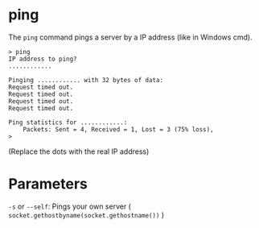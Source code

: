 # ping

The `ping` command pings a server by a IP address (like in Windows cmd). 

```
> ping
IP address to ping?
............

Pinging ............ with 32 bytes of data:
Request timed out.
Request timed out.
Request timed out.
Request timed out.

Ping statistics for ............:
    Packets: Sent = 4, Received = 1, Lost = 3 (75% loss),
> 
```

(Replace the dots with the real IP address)

# Parameters

`-s` or `--self`: Pings your own server ( `socket.gethostbyname(socket.gethostname())` )

